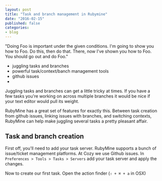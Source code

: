 ```yaml
---
layout: post
title: "Task and branch management in Rubymine"
date: "2016-02-15"
published: false
categories:
- blog
---
```


"Doing Foo is important under the given conditions. I'm going to show you how to Foo. Do this, then do that. There, now I've shown you how to Foo. You should go out and do Foo."

- juggling tasks and branches
- powerful task/context/banch management tools
- github issues
-

Juggling tasks and branches can get a little tricky at times. If you have a few tasks you're working on across multiple branches it would be nice if your text editor would pull its weight.

RubyMine has a great set of features for exactly this. Between task creation from github issues, linking issues with branches, and switching contexts, RubyMine can help make juggling several tasks a pretty pleasant affair.

Task and branch creation
---


First off, you'll need to add your task server. RubyMine supports a bunch of issue/ticket management platforms. At Cozy we use Github issues. In `Preferences > Tools > Tasks > Servers` add your task server and apply the changes.

Now to create our first task. Open the action finder (`⇧ + ⌘ + a` in OSX)
